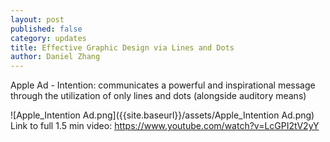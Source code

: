 ```yaml
---
layout: post
published: false
category: updates
title: Effective Graphic Design via Lines and Dots
author: Daniel Zhang
---
```


Apple Ad - Intention: communicates a powerful and inspirational message through the utilization of only lines and dots (alongside auditory means)

![Apple_Intention Ad.png]({{site.baseurl}}/assets/Apple_Intention Ad.png)
Link to full 1.5 min video: https://www.youtube.com/watch?v=LcGPI2tV2yY


